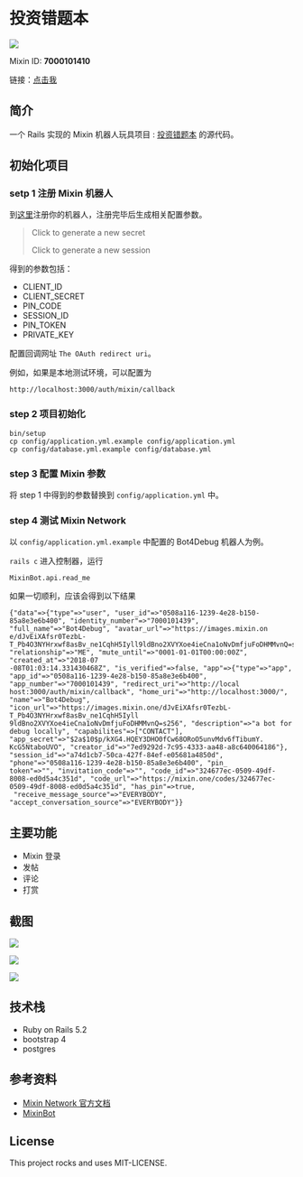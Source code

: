 # 投资错题本

![](public/logo.png)

Mixin ID: **7000101410**

链接：[点击我](https://mixin.one/codes/7e44f5da-a30c-47e4-9293-2501320127c5)

## 简介

一个 Rails 实现的 Mixin 机器人玩具项目 : [投资错题本](https://mixin.one/codes/7e44f5da-a30c-47e4-9293-2501320127c5) 的源代码。

## 初始化项目

### setp 1 注册 Mixin 机器人

到[这里](https://developers.mixin.one/dashboard)注册你的机器人，注册完毕后生成相关配置参数。

> Click to generate a new secret
>
> Click to generate a new session

得到的参数包括：

- CLIENT_ID
- CLIENT_SECRET
- PIN_CODE
- SESSION_ID
- PIN_TOKEN
- PRIVATE_KEY

配置回调网址 `The OAuth redirect uri`。

例如，如果是本地测试环境，可以配置为

```
http://localhost:3000/auth/mixin/callback
```

### step 2 项目初始化

```
bin/setup
cp config/application.yml.example config/application.yml
cp config/database.yml.example config/database.yml
```

### step 3 配置 Mixin 参数

将 step 1 中得到的参数替换到 `config/application.yml` 中。

### step 4 测试 Mixin Network

以 `config/application.yml.example` 中配置的 Bot4Debug 机器人为例。

`rails c` 进入控制器，运行

```
MixinBot.api.read_me
```

如果一切顺利，应该会得到以下结果

```
{"data"=>{"type"=>"user", "user_id"=>"0508a116-1239-4e28-b150-85a8e3e6b400", "identity_number"=>"7000101439", "full_name"=>"Bot4Debug", "avatar_url"=>"https://images.mixin.on
e/dJvEiXAfsr0TezbL-T_Pb4O3NYHrxwf8asBv_ne1CqhH5Iyll9ldBno2XVYXoe4ieCna1oNvDmfjuFoDHMMvnQ=s256", "relationship"=>"ME", "mute_until"=>"0001-01-01T00:00:00Z", "created_at"=>"2018-07
-08T01:03:14.331430468Z", "is_verified"=>false, "app"=>{"type"=>"app", "app_id"=>"0508a116-1239-4e28-b150-85a8e3e6b400", "app_number"=>"7000101439", "redirect_uri"=>"http://local
host:3000/auth/mixin/callback", "home_uri"=>"http://localhost:3000/", "name"=>"Bot4Debug", "icon_url"=>"https://images.mixin.one/dJvEiXAfsr0TezbL-T_Pb4O3NYHrxwf8asBv_ne1CqhH5Iyll
9ldBno2XVYXoe4ieCna1oNvDmfjuFoDHMMvnQ=s256", "description"=>"a bot for debug locally", "capabilites"=>["CONTACT"], "app_secret"=>"$2a$10$p/kXG4.HQEY3DHO0fCw68ORoO5unvMdv6fTibumY.
KcG5NtaboUVO", "creator_id"=>"7ed9292d-7c95-4333-aa48-a8c640064186"}, "session_id"=>"a74d1cb7-50ca-427f-84ef-e05681a4850d", "phone"=>"0508a116-1239-4e28-b150-85a8e3e6b400", "pin_
token"=>"", "invitation_code"=>"", "code_id"=>"324677ec-0509-49df-8008-ed0d5a4c351d", "code_url"=>"https://mixin.one/codes/324677ec-0509-49df-8008-ed0d5a4c351d", "has_pin"=>true,
 "receive_message_source"=>"EVERYBODY", "accept_conversation_source"=>"EVERYBODY"}}
```

## 主要功能

* Mixin 登录
* 发帖
* 评论
* 打赏

## 截图

![](public/snap1.png)

![](public/snap2.png)

![](public/snap3.png)

## 技术栈

* Ruby on Rails 5.2
* bootstrap 4
* postgres

## 参考资料

- [Mixin Network 官方文档](https://developers.mixin.one/api)
- [MixinBot](https://github.com/an-lee/mixin_bot)

## License

This project rocks and uses MIT-LICENSE.
